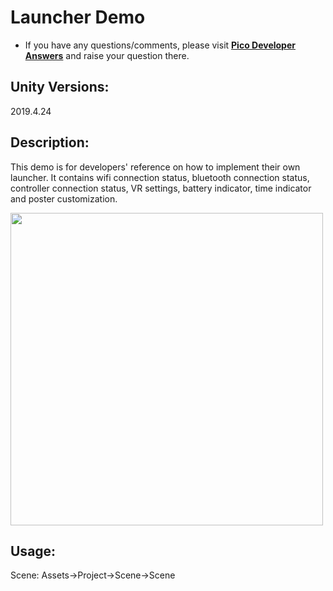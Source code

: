 # Launcher Demo

- If you have any questions/comments, please visit [**Pico Developer Answers**](https://devanswers.pico-interactive.com/) and raise your question there.

## Unity Versions:

2019.4.24

## Description:

This demo is for developers' reference on how to implement their own launcher. It contains wifi connection status, bluetooth connection status, controller connection status, VR settings, battery indicator, time indicator and poster customization.

<a> <img src="https://github.com/picoxr/GreenLauncher/blob/master/picture.png" width="500"/> </a>

## Usage:

Scene: Assets->Project->Scene->Scene

